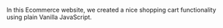 In this Ecommerce website, we created a nice shopping cart functionality using plain Vanilla JavaScript.
